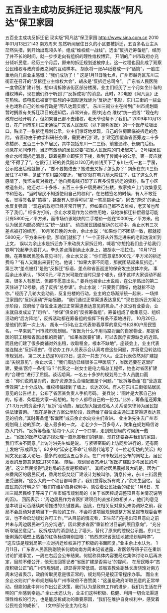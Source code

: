 # 五百业主成功反拆迁记 现实版“阿凡达”保卫家园

五百业主成功反拆迁记 现实版“阿凡达”保卫家园
http://www.sina.com.cn  2010年01月13日21:43  南方周末
忽然听闻居住日久的小区要被拆迁，五百多名业主从茫然失措，到开始出现领头羊，组成“维权统一战线”，选出“反拆迁筹备组”，经历了并不长的时间，就一步步走向有组织的理性维权博弈。
开明的广州市政府亦充分倾听民意，经历三个月后，原来的拆迁规划遂被停止。这一过程也因此成了观察公民维权与政府善政之间的互动样本。
胡永将一张A4纸卷成一个“话筒”，一脸庄重地向几百业主感慨：“我们成功了！”
这是1月11日晚七点，广州市越秀区东川三街正在召开的“反拆迁业主维权大会”，胡永是“反拆迁总司令”。
广东省人民医院一度曾因扩建计划，想申请拆除该街区部分楼房。业主们经历了三个月如坐针毡的维权博弈，现在他们终于听到了“反拆成功”的消息。此时，3D电影《阿凡达》正在热映。该电影已被富于联想的中国影迷戏谑为“反拆迁”电影，东川三街的一些业主也戏称自己的维权行动是“阿凡达现实版”。
东川三街业主在听到广州市规划局暂时搁置有关拆迁项目的通知后，非常兴奋。图/刘志杰
维权“统一战线”
“现在的政府已经开明了，但如果自己都不去维权，老天爷也帮不了我们。”
2009年10月13日，在广州市东川三街通往广东省人民医院（以下简称省医）的一个医疗垃圾出口，贴出了一张拆迁规划公示，业主们惊讶地发现，自己的住房面临被拆迁的危险。
省医称由于教学科研任务重，需要进行扩建。扩建范围覆盖省医旁边二十多栋楼房、五百三十多户居民，其中包括东川一二三街、前鉴通津、长庚门后街。
消息在坊间传开，当即有激动的居民说要“把省人民医院的门堵起来”。
2号楼居民余止水听闻拆迁消息，趿着拖鞋立即狂奔下楼，看到了传闻中的公示，第一反应就是“不得了了”。在银行上班的姜兵刚以120万的价钱买下了东川三街一套二手房，公示贴出后他就懵了，“要不要搬进去？搬进去又拆了怎么办？”
胡永在东川三街居住了47年，见证了东川路的变迁。“我1岁就在电力局大院住了，住了这么久有感情了，我坚决反对拆迁。”
他自费掏钱打印了五百多份反拆迁的资料，贴于小区楼道各处。他还对二十多栋、五百三十多户居民进行扫楼，挨家挨户上门收集意见书和签名。“当时居民不知道使用自己的权利”，在扫楼签名的时候，有人不敢签名，觉得签名是“搞事”，甚至有人觉得可以“拿一笔高额补偿”。同去“游说”的余止水反复强调：“现在的政府已经非常开明了。但如果自己都不去维权，老天爷也帮不了我们。”
经多方打听，余止水发现作为公益性用地，该地块拆迁补偿最低可能只有5800元／平方米，而市场价该地块的二手楼价一般在10000元／平方米。他认为居民内部必须形成“统一战线”。
动员居民团结反拆的过程中，余止水有三次差点被打的经历。
10月16日晚的大会，余止水说：“如果你们不团结一致，那就按5800元／平方米来补偿，那咱们就拆了！”一个正好从外面走进来的老街坊没听到上文，
误以为余止水是拆迁办下来动员大家拆迁的，喊着“你想抢我们金子给我们铁啊”抡起拳头要打人。拳头差点落到余止水身上，被胡永一把拉住。
10月17日晚，在筹集居民签名意见书时，余止水又说：“你们愿意拿5800元／平方米的拆迁费吗？”有人又跳出来要打他。他说：“如果大家不同意，那就团结起来反拆迁。”
第三次“差点被打”是贴“反拆迁”标语，差点和省医巡逻的保安发生肢体冲突。
事后余止水承认，“5800元／平方米可能在当时只是个噱头，但不这样大家调动不起来，很多人有想法，但都不愿意出头。”
姜兵也被余止水说动，在公示贴出的第二天住进了12号楼，成了反拆“总参谋”。余止水说：“只要我们团结，他就拆不动你。”
经历了几轮大会动员，反复扫楼的行动，业主的立场渐渐统一起来，一场捍卫家园的“反拆运动”开始酝酿。
“我们通过正常渠道表达意见”
“现在是拆迁方案公示阶段，政府给了每位业主通过正常渠道表达意见的机会。”
小区没有业委会，业主就自发成立了“司令”、“参谋”俱全的“反拆筹备组”。筹备组成了收集意见、组织活动的“后方阵地”，反拆活动都在筹备组的指挥下有条不紊地进行。
10月20日，是他们的第一次上访。
胡永一行5名业主代表带着厚厚的意见书和380户居民签名，一早来到广州市城市规划局。“省医为什么不用马路对面的自家物业，那是省医的职工楼和省医出租的商铺”，“如果省医要扩建，可以去医疗资源缺乏的近郊。而且他们建了很多商铺对外出租，收取租金，根本不缺地”。座谈会上，业主代表接连抛出“反拆理由”，信访办工作人员表示会认真考虑这些问题，并将意见转达给市规划局。
第二次上访是10月23日，这次一共去了6人。业主代表依然对扩建提出“尖锐意见”，余止水说：“我们周边已经很多三甲医院了，省医还要在这里扩建，要搞‘医疗一条街’吗？”代表之一赵女士是电力局总工程师，她也对省医扩建的“合理性”进行了质疑。谈话期间，一名五十多岁的规划局工作人员脱口而出：“你们说的是对的，医疗资源怎么合理配置是个问题。”
“反拆筹备组”在“营造宣传效果”上十分成功。维权横幅挂到了墙上，长达20米。有人在东川三街张贴居民意见的公告栏上，公布了省医某负责人手机号码。
姜兵说：“图片是大家自己拍的，标语、条幅是大家一起想的。每个人都尽自己的一份力。”此外，筹备组还筹集了1.3万元的资金作为“反拆”活动费，居民胡大姐通过私人关系请来律师为居民提供法律咨询。
“现在是拆迁方案公示阶段，政府给了每位业主通过正常渠道表达意见的机会。”其时筹备组“智囊团”成员余止水向业主们宣讲。
业主洪先生去广州市规划局上访的那次，是人最多的一次。
老老少少一百多号人，聚集在规划局信访办大门外。“反拆筹备组”给每个人买了一个口罩，走到规划局的时候统一戴上。“省医的医疗垃圾违规处理一直危害我们的健康，现在还要吞并我们的家园，我们坚决不同意。”上访时洪先生如是说。
与紧锣密鼓的上访同步进行的，还有网上发帖“形成声势”。92岁的“延安老革命”让邻居代笔写了《一位老街坊的哭诉》的网文发到各大论坛，最多的跟贴达五百多页。在广州市规划局公布的网站上，居民发表的反馈意见超过1300条。
随后，规划局表态承认“省医扩建缺少与居民的沟通”。这让居民觉得“规划局的态度是积极的”。
其间对居民震撼最大的是，因为广州番禺区的居民反对，番禺垃圾焚烧厂建设计划被叫停。消息传来，东川三街居民更受鼓舞。“这么大的一个项目都叫停了，我们觉得反拆有戏了。”洪先生回忆。
回应民意的开明之举
“我们在维护自身权利中，感受着公民社会的成长”
1月6日，东川三街居民终于等来了广州市城市规划局的《关于省医控规调整项目有关情况说明的函》。
回函表示：“周边居民作为省医扩建项目的直接利益相关人，他们的意见是本项目可否继续向前推进的关键要素。因此，在相关反对意见未协调好之前，我局不会启动对该项目下一阶段的工作，不会将该项目规划调整方案呈报市规委会审议，也不会启动规划许可工作。”“从目前的情况看，卫生部门在提出项目意向之前并未与周边居民进行充分沟通”，因此要求省医“重新检讨目前的项目意向”，“充分听取居民意见”。
反拆成功的消息贴上了墙头，替代了原来的控规公示图。东川三街剥落的墙壁上贴着的红色标语特别显眼：“热烈庆祝省医征地被规划局叫停”。
“这应该是规划局第一次对拆迁维权进行了积极的书面回复。”业主余止水认为。
1月11日，广东省人民医院副院长何斌向南方周末记者透露，省医领导班子正在重新讨论扩建事宜，一周左右后会公布结果。何斌称具体内容要经过集体讨论以后再决定，目前不便公开，他无法回答记者“省医扩建是否易址”的提问。
在居民眼中“态度积极公正”的广州市规划局，却显得非常低调。该局宣教处副处长唐晓玲对南方周末记者表示，政府听取民意是很正常的，规划局只是按正常程序办事。
而业主余止水则对广州市规划局与广州市政府不吝赞美：“这虽是政府听取民意的正常举动。但能如此中肯地作出公正决策，我们认为是政府工作的进步，我们为生活在开明的广州感到幸运。”
余止水还认为，业主们这种积极、稳健、利用一切合法渠道理性维权的行为，也是能反拆成功的重要原因，“我们在维护自身权利中，感受着公民社会的成长”。
（文中部分业主为化名）


